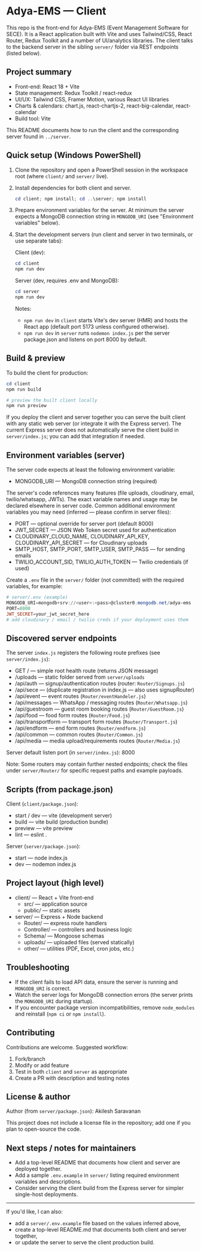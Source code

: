# Adya-EMS — Client

This repo is the front-end for Adya-EMS (Event Management Software for SECE). It is a React application built with Vite and uses Tailwind/CSS, React Router, Redux Toolkit and a number of UI/analytics libraries. The client talks to the backend server in the sibling `server/` folder via REST endpoints (listed below).

## Project summary

- Front-end: React 18 + Vite
- State management: Redux Toolkit / react-redux
- UI/UX: Tailwind CSS, Framer Motion, various React UI libraries
- Charts & calendars: chart.js, react-chartjs-2, react-big-calendar, react-calendar
- Build tool: Vite

This README documents how to run the client and the corresponding server found in `../server`.

## Quick setup (Windows PowerShell)

1. Clone the repository and open a PowerShell session in the workspace root (where `client/` and `server/` live).

2. Install dependencies for both client and server.

    ```powershell
    cd client; npm install; cd ..\server; npm install
    ```

3. Prepare environment variables for the server. At minimum the server expects a MongoDB connection string in `MONGODB_URI` (see "Environment variables" below).

4. Start the development servers (run client and server in two terminals, or use separate tabs):

    Client (dev):
    ```powershell
    cd client
    npm run dev
    ```

    Server (dev, requires .env and MongoDB):
    ```powershell
    cd server
    npm run dev
    ```

    Notes:
    - `npm run dev` in `client` starts Vite's dev server (HMR) and hosts the React app (default port 5173 unless configured otherwise).
    - `npm run dev` in `server` runs `nodemon index.js` per the server package.json and listens on port 8000 by default.

## Build & preview

To build the client for production:

```powershell
cd client
npm run build

# preview the built client locally
npm run preview
```

If you deploy the client and server together you can serve the built client with any static web server (or integrate it with the Express server). The current Express server does not automatically serve the client build in `server/index.js`; you can add that integration if needed.

## Environment variables (server)

The server code expects at least the following environment variable:

- MONGODB_URI — MongoDB connection string (required)

The server's code references many features (file uploads, cloudinary, email, twilio/whatsapp, JWTs). The exact variable names and usage may be declared elsewhere in server code. Common additional environment variables you may need (inferred — please confirm in server files):

- PORT — optional override for server port (default 8000)
- JWT_SECRET — JSON Web Token secret used for authentication
- CLOUDINARY_CLOUD_NAME, CLOUDINARY_API_KEY, CLOUDINARY_API_SECRET — for Cloudinary uploads
- SMTP_HOST, SMTP_PORT, SMTP_USER, SMTP_PASS — for sending emails
- TWILIO_ACCOUNT_SID, TWILIO_AUTH_TOKEN — Twilio credentials (if used)

Create a `.env` file in the `server/` folder (not committed) with the required variables, for example:

```powershell
# server/.env (example)
MONGODB_URI=mongodb+srv://<user>:<pass>@cluster0.mongodb.net/adya-ems
PORT=8000
JWT_SECRET=your_jwt_secret_here
# add cloudinary / email / twilio creds if your deployment uses them
```

## Discovered server endpoints

The server `index.js` registers the following route prefixes (see `server/index.js`):

- GET / — simple root health route (returns JSON message)
- /uploads — static folder served from `server/uploads`
- /api/auth — signup/authentication routes (router: `Router/Signups.js`)
- /api/sece — (duplicate registration in index.js — also uses signupRouter)
- /api/event — event routes (`Router/eventHandeler.js`)
- /api/messages — WhatsApp / messaging routes (`Router/Whatsapp.js`)
- /api/guestroom — guest room booking routes (`Router/GuestRoom.js`)
- /api/food — food form routes (`Router/Food.js`)
- /api/transportform — transport form routes (`Router/Transport.js`)
- /api/endform — end form routes (`Router/endform.js`)
- /api/common — common routes (`Router/Common.js`)
- /api/media — media upload/requirements routes (`Router/Media.js`)

Server default listen port (in `server/index.js`): 8000

Note: Some routers may contain further nested endpoints; check the files under `server/Router/` for specific request paths and example payloads.

## Scripts (from package.json)

Client (`client/package.json`):
- start / dev — vite (development server)
- build — vite build (production bundle)
- preview — vite preview
- lint — eslint .

Server (`server/package.json`):
- start — node index.js
- dev — nodemon index.js

## Project layout (high level)

- client/ — React + Vite front-end
  - src/ — application source
  - public/ — static assets
- server/ — Express + Node backend
  - Router/ — express route handlers
  - Controller/ — controllers and business logic
  - Schema/ — Mongoose schemas
  - uploads/ — uploaded files (served statically)
  - other/ — utilities (PDF, Excel, cron jobs, etc.)

## Troubleshooting

- If the client fails to load API data, ensure the server is running and `MONGODB_URI` is correct.
- Watch the server logs for MongoDB connection errors (the server prints the `MONGODB_URI` during startup).
- If you encounter package version incompatibilities, remove `node_modules` and reinstall (`npm ci` or `npm install`).

## Contributing

Contributions are welcome. Suggested workflow:

1. Fork/branch
2. Modify or add feature
3. Test in both `client` and `server` as appropriate
4. Create a PR with description and testing notes

## License & author

Author (from `server/package.json`): Akilesh Saravanan

This project does not include a license file in the repository; add one if you plan to open-source the code.

## Next steps / notes for maintainers

- Add a top-level README that documents how client and server are deployed together.
- Add a sample `.env.example` in `server/` listing required environment variables and descriptions.
- Consider serving the client build from the Express server for simpler single-host deployments.

---

If you'd like, I can also:
- add a `server/.env.example` file based on the values inferred above,
- create a top-level README.md that documents both client and server together,
- or update the server to serve the client production build.
